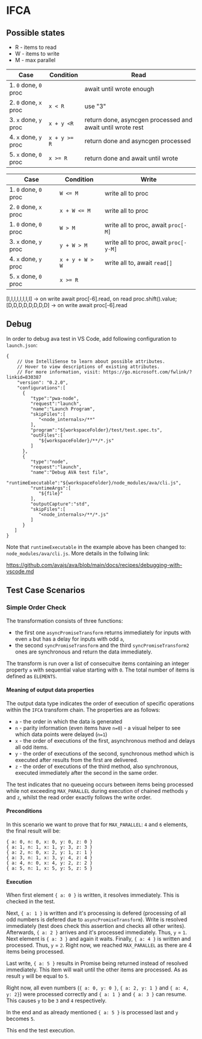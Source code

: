 # IFCA

## Possible states

-   R - items to read
-   W - items to write
-   M - max parallel

| Case                  | Condition    | Read                                                       |
| --------------------- | ------------ | ---------------------------------------------------------- |
| 1. `0` done, `0` proc |              | await until wrote enough                                   |
| 2. `0` done, `x` proc | `x < R`      | use "3"                                                    |
| 3. `x` done, `y` proc | `x + y <R`   | return done, asyncgen processed and await until wrote rest |
| 4. `x` done, `y` proc | `x + y >= R` | return done and asyncgen processed                         |
| 5. `x` done, `0` proc | `x >= R`     | return done and await until wrote                          |

| Case                  | Condition       | Write                                 |
| --------------------- | --------------- | ------------------------------------- |
| 1. `0` done, `0` proc | `W <= M`        | write all to proc                     |
| 2. `0` done, `x` proc | `x + W <= M`    | write all to proc                     |
| 1. `0` done, `0` proc | `W > M`         | write all to proc, await `proc[-M]`   |
| 3. `x` done, `y` proc | `y + W > M`     | write all to proc, await `proc[-y-M]` |
| 4. `x` done, `y` proc | `x + y + W > W` | write all to, await `read[]`          |
| 5. `x` done, `0` proc | `x >= R`        |                                       |

[I,I,I,I,I,I,I,I] -> on write await proc[-6].read, on read proc.shift().value;
[D,D,D,D,D,D,D,D] -> on write await proc[-6].read

## Debug

In order to debug ava test in VS Code, add following configuration to `launch.json`:

```
{
    // Use IntelliSense to learn about possible attributes.
    // Hover to view descriptions of existing attributes.
    // For more information, visit: https://go.microsoft.com/fwlink/?linkid=830387
    "version": "0.2.0",
    "configurations":[
      {
         "type":"pwa-node",
         "request":"launch",
         "name":"Launch Program",
         "skipFiles":[
            "<node_internals>/**"
         ],
         "program":"${workspaceFolder}/test/test.spec.ts",
         "outFiles":[
            "${workspaceFolder}/**/*.js"
         ]
      },
      {
         "type":"node",
         "request":"launch",
         "name":"Debug AVA test file",
         "runtimeExecutable":"${workspaceFolder}/node_modules/ava/cli.js",
         "runtimeArgs":[
            "${file}"
         ],
         "outputCapture":"std",
         "skipFiles":[
            "<node_internals>/**/*.js"
         ]
      }
   ]
}
```

Note that `runtimeExecutable` in the example above has been changed to: `node_modules/ava/cli.js`. More details in the follwing link:

https://github.com/avajs/ava/blob/main/docs/recipes/debugging-with-vscode.md

## Test Case Scenarios

### Simple Order Check

The transformation consists of three functions:

-   the first one `asyncPromiseTransform` returns immediately for inputs with even `a` but has a delay for inputs with odd `a`,
-   the second `syncPromiseTransform` and the third `syncPromiseTransform2` ones are synchronous and return the data immediately.

The transform is run over a list of consecuitve items containing an integer property `a` with sequential value starting with `0`. The total number of items is defined as `ELEMENTS`.

#### Meaning of output data properties

The output data type indicates the order of execution of specific operations within the `IFCA` transform chain. The properties are as follows:

-   `a` - the order in which the data is generated
-   `n` - parity information (even items have `n=0`) - a visual helper to see which data points were delayed (`n=1`)
-   `x` - the order of executions of the first, asynchronous method and delays all odd items.
-   `y` - the order of executions of the second, synchronous method which is executed after results from the first are delivered.
-   `z` - the order of executions of the third method, also synchronous, executed immediately after the second in the same order.

The test indicates that no queueing occurs between items being processed while not exceeding `MAX_PARALLEL` during execution of chained methods `y` and `z`, whilst the read order exactly follows the write order.

#### Preconditions

In this scenario we want to prove that for `MAX_PARALLEL`: `4` and `6` elements, the final result will be:

```
{ a: 0, n: 0, x: 0, y: 0, z: 0 }
{ a: 1, n: 1, x: 1, y: 3, z: 3 }
{ a: 2, n: 0, x: 2, y: 1, z: 1 }
{ a: 3, n: 1, x: 3, y: 4, z: 4 }
{ a: 4, n: 0, x: 4, y: 2, z: 2 }
{ a: 5, n: 1, x: 5, y: 5, z: 5 }
```

#### Execution

When first element `{ a: 0 }` is written, it resolves immediately. This is checked in the test.

Next, `{ a: 1 }` is written and it's processing is defered (processing of all odd numbers is defered due to `asyncPromiseTransform`). Write is resolved immediately (test does check this assertion and checks all other writes).
Afterwards, `{ a: 2 }` arrives and it's processed immediately. Thus, `y` = `1`.
Next element is `{ a: 3 }` and again it waits.
Finally, `{ a: 4 }` is written and processed. Thus, `y` = `2`. Right now, we reached `MAX_PARALLEL` as there are 4 items being processed.

Last write, `{ a: 5 }` results in Promise being returned instead of resolved immediately. This item will wait until the other items are processed. As as result `y` will be equal to `5`.

Right now, all even numbers (`{ a: 0, y: 0 }`, `{ a: 2, y: 1 }` and `{ a: 4, y: 2}`) were processed correctly and `{ a: 1 }` and `{ a: 3 }` can resume. This causes `y` to be `3` and `4` respectively.

In the end and as already mentioned `{ a: 5 }` is processed last and `y` becomes `5`.

This end the test execution.
